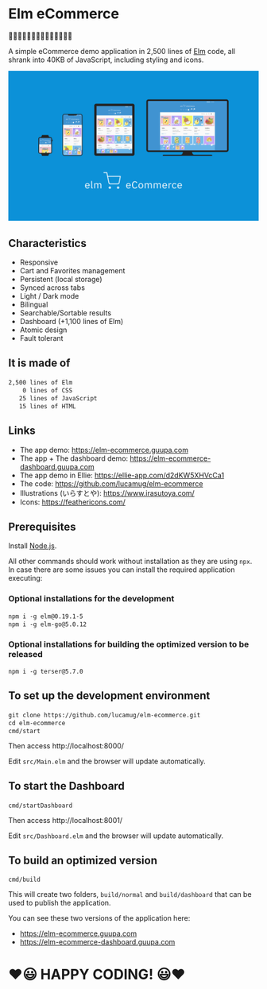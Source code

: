 # Elm eCommerce

🍇🍉🍏🍊🍋🍌🍍🍎🍐🍑🍒🍈🍓🥝
                        
A simple eCommerce demo application in 2,500 lines of [Elm](https://elm-lang.org/) code, all shrank into 40KB of JavaScript, including styling and icons.

![picture](docs/elm-ecommerce-logo.png)

## Characteristics
* Responsive
* Cart and Favorites management
* Persistent (local storage)
* Synced across tabs
* Light / Dark mode
* Bilingual
* Searchable/Sortable results
* Dashboard (+1,100 lines of Elm)
* Atomic design
* Fault tolerant


## It is made of
```
2,500 lines of Elm
    0 lines of CSS
   25 lines of JavaScript
   15 lines of HTML
```

## Links

* The app demo: https://elm-ecommerce.guupa.com 
* The app + The dashboard demo: https://elm-ecommerce-dashboard.guupa.com
* The app demo in Ellie: https://ellie-app.com/d2dKW5XHVcCa1
* The code: https://github.com/lucamug/elm-ecommerce
* Illustrations (いらすとや): https://www.irasutoya.com/
* Icons: https://feathericons.com/

## Prerequisites

Install [Node.js](https://nodejs.org/).

All other commands should work without installation as they are using `npx`. In case there are some issues you can install the required application executing:

### Optional installations for the development

```
npm i -g elm@0.19.1-5
npm i -g elm-go@5.0.12
```

### Optional installations for building the optimized version to be released

```
npm i -g terser@5.7.0
```

## To set up the development environment

```
git clone https://github.com/lucamug/elm-ecommerce.git
cd elm-ecommerce
cmd/start
```

Then access http://localhost:8000/

Edit `src/Main.elm` and the browser will update automatically.

## To start the Dashboard

```
cmd/startDashboard
```

Then access http://localhost:8001/

Edit `src/Dashboard.elm` and the browser will update automatically.

## To build an optimized version

```
cmd/build
```

This will create two folders, `build/normal` and `build/dashboard` that can be used to publish the application.

You can see these two versions of the application here:

* https://elm-ecommerce.guupa.com
* https://elm-ecommerce-dashboard.guupa.com


# **❤️😃 HAPPY CODING! 😃❤️**